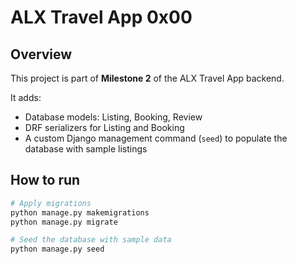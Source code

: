 # ALX Travel App 0x00

## Overview
This project is part of **Milestone 2** of the ALX Travel App backend.

It adds:
- Database models: Listing, Booking, Review
- DRF serializers for Listing and Booking
- A custom Django management command (`seed`) to populate the database with sample listings

## How to run
```bash
# Apply migrations
python manage.py makemigrations
python manage.py migrate

# Seed the database with sample data
python manage.py seed
